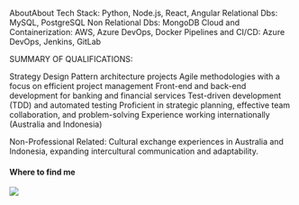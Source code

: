 AboutAbout
Tech Stack: Python, Node.js, React, Angular
Relational Dbs: MySQL, PostgreSQL
Non Relational Dbs: MongoDB
Cloud and Containerization: AWS, Azure DevOps, Docker
Pipelines and CI/CD: Azure DevOps, Jenkins, GitLab

SUMMARY OF QUALIFICATIONS:

Strategy Design Pattern architecture projects
Agile methodologies with a focus on efficient project management
Front-end and back-end development for banking and financial services
Test-driven development (TDD) and automated testing
Proficient in strategic planning, effective team collaboration, and problem-solving
Experience working internationally (Australia and Indonesia)

Non-Professional Related:
Cultural exchange experiences in Australia and Indonesia, expanding intercultural communication and adaptability.

#### Where to find me
<a href="https://www.linkedin.com/in/quintiliano-dalete-de-oliveira-ferreira-a14a0aa1/?locale=en_US"><img src="https://img.shields.io/badge/-LinkedIn-blue?logo=LinkedIn" /> <a/>
